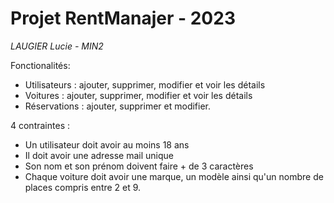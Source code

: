 # Projet RentManajer - 2023
_LAUGIER Lucie - MIN2_


Fonctionalités:
- Utilisateurs : ajouter, supprimer, modifier et voir les détails
- Voitures : ajouter, supprimer, modifier et voir les détails
- Réservations : ajouter, supprimer et modifier.

4 contraintes :
- Un utilisateur doit avoir au moins 18 ans
- Il doit avoir une adresse mail unique
- Son nom et son prénom doivent faire + de 3 caractères
- Chaque voiture doit avoir une marque, un modèle ainsi qu'un nombre de places compris entre 2 et 9. 